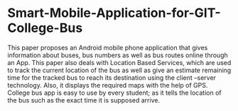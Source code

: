 # Smart-Mobile-Application-for-GIT-College-Bus
This paper proposes an Android mobile phone application that gives information about buses, bus numbers as well as bus routes online through an App. This paper also deals with Location Based Services, which are used to track the current location of the bus as well as give an estimate remaining time for the tracked bus to reach its destination using the client –server technology. Also, it displays the required maps with the help of GPS. College bus app is easy to use by every student; as it tells the location of the bus such as the exact time it is supposed arrive. 
